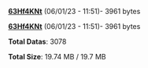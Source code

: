 [**63Hf4KNt**](/data/63Hf4KNt.txt) (06/01/23 - 11:51)- 3961 bytes

[**63Hf4KNt**](/data/63Hf4KNt.txt) (06/01/23 - 11:51)- 3961 bytes

**Total Datas**: 3078

**Total Size**: 19.74 MB / 19.7 MB